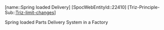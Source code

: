 ﻿---
type: TrizExample
aliases:
- Spring loaded Delivery
license: CC BY-SA 4.0
copyright: https://github.com/SpocWeb
IsDeleted: false
IsReadOnly: false
Confidential: public
tags: 
- Triz/Principle/Example
---
[name::Spring loaded Delivery]
[SpocWebEntityId::22410]
[Triz-Principle-Sub::[Triz-limit-changes](tech/Triz/Sub/Triz-limit-changes.md)]

Spring loaded Parts Delivery System in a Factory